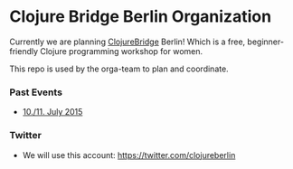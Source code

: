 # Clojure Bridge Berlin Organization 
Currently we are planning [ClojureBridge](http://www.clojurebridge.org/) Berlin!
Which is a free, beginner-friendly Clojure programming workshop for women.  

This repo is used by the orga-team to plan and coordinate.

### Past Events

- [10./11. July 2015](http://www.clojurebridge.org/events/2015-07-10-berlin)

### Twitter
- We will use this account: https://twitter.com/clojureberlin


